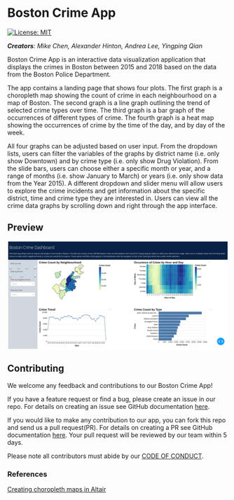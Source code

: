 # Boston Crime App

[![License: MIT](https://img.shields.io/badge/License-MIT-yellow.svg)](https://opensource.org/licenses/MIT)

*__Creators__: Mike Chen, Alexander Hinton, Andrea Lee, Yingping Qian*
 
Boston Crime App is an interactive data visualization application that displays the crimes in Boston between 2015 and 2018 based on the data from the Boston Police Department.

The app contains a landing page that shows four plots. The first graph is a choropleth map showing the count of crime in each neighbourhood on a map of Boston. The second graph is a line graph outlining the trend of selected crime types over time. The third graph is a bar graph of the occurrences of different types of crime. The fourth graph is a heat map showing the occurrences of crime by the time of the day, and by day of the week.

All four graphs can be adjusted based on user input. From the dropdown lists, users can filter the variables of the graphs by district name (i.e. only show Downtown) and by crime type (i.e. only show Drug Violation). From the slide bars, users can choose either a specific month or year, and a range of months (i.e. show January to March) or years (i.e. only show data from the Year 2015). A different dropdown and slider menu will allow users to explore the crime incidents and get information about the specific district, time and crime type they are interested in. Users can view all the crime data graphs by scrolling down and right through the app interface.

## Preview

![sketch](./img/workingapp.png)

## Contributing

We welcome any feedback and contributions to our Boston Crime App! 

If you have a feature request or find a bug, please create an issue in our repo. For details on creating an issue see GitHub documentation [here](https://help.github.com/en/github/managing-your-work-on-github/creating-an-issue).

If you would like to make any contribution to our app, you can fork this repo and send us a pull request(PR). For details on creating a PR see GitHub documentation [here](https://help.github.com/en/github/collaborating-with-issues-and-pull-requests/creating-a-pull-request). Your pull request will be reviewed by our team within 5 days.

Please note all contributors must abide by our [CODE OF CONDUCT](./CODE_OF_CONDUCT.md).

### References
[Creating choropleth maps in Altair](https://medium.com/dataexplorations/creating-choropleth-maps-in-altair-eeb7085779a1)
